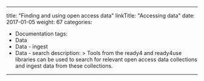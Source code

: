 
---
title: "Finding and using open access data"
linkTitle: "Accessing data"
date: 2017-01-05
weight: 67
categories: 
- Documentation
tags: 
- Data
- Data - ingest
- Data - search
description: >
  Tools from the ready4 and ready4use libraries can be used to search for relevant open access data collections and ingest data from these collections.
---

